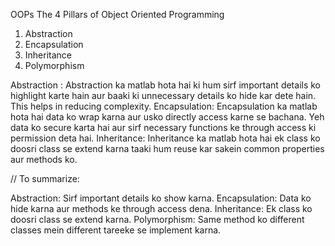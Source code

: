 OOPs
The 4 Pillars of Object Oriented Programming

1. Abstraction
2. Encapsulation
3. Inheritance
4. Polymorphism

Abstraction : Abstraction ka matlab hota hai ki hum sirf important details ko highlight karte hain aur baaki ki unnecessary details ko hide kar dete hain. This helps in reducing complexity.
Encapsulation: Encapsulation ka matlab hota hai data ko wrap karna aur usko directly access karne se bachana. Yeh data ko secure karta hai aur sirf necessary functions ke through access ki permission deta hai.
Inheritance: Inheritance ka matlab hota hai ek class ko doosri class se extend karna taaki hum reuse kar sakein common properties aur methods ko.

// To summarize:

Abstraction: Sirf important details ko show karna.
Encapsulation: Data ko hide karna aur methods ke through access dena.
Inheritance: Ek class ko doosri class se extend karna.
Polymorphism: Same method ko different classes mein different tareeke se implement karna.
